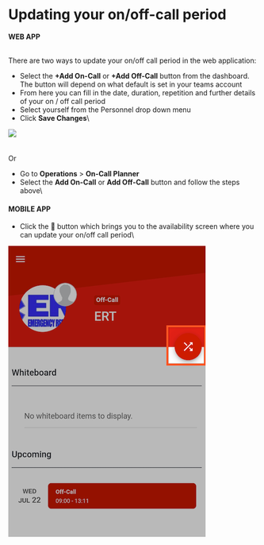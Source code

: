 # Updating your on/off-call period

**WEB APP**&#x20;

\
There are two ways to update your on/off call period in the web application:

* Select the **+Add On-Call** or **+Add Off-Call** button from the dashboard. The button will depend on what default is set in your teams account
* From here you can fill in the date, duration, repetition and further details of your on / off call period
* Select yourself from the Personnel drop down menu
* Click **Save Changes**\


![](<../../.gitbook/assets/updating on-call planner.gif>)

\
Or

* Go to **Operations** > **On-Call Planner**
* Select the **Add On-Call** or **Add Off-Call** button and follow the steps above\


#### MOBILE APP 

* Click the 🔀 button which brings you to the availability screen where you can update your on/off call period\


![](<../../.gitbook/assets/on-call mobile app.png>)
